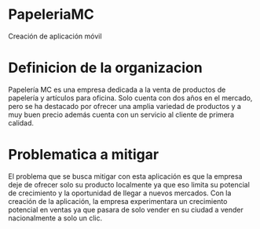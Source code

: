 # PapeleriaMC
Creación de aplicación móvil
# Definicion de la organizacion
Papelería MC es una empresa dedicada a la venta de productos de papelería y artículos para oficina. Solo cuenta con dos años en el mercado, pero se ha destacado por ofrecer una amplia variedad de productos y a muy buen precio además cuenta con un servicio al cliente de primera calidad.
# Problematica a mitigar
El problema que se busca mitigar con esta aplicación es que la empresa deje de ofrecer solo su producto localmente ya que eso limita su potencial de crecimiento y la oportunidad de llegar a nuevos mercados. Con la creación de la aplicación, la empresa experimentara un crecimiento potencial en ventas ya que pasara de solo vender en su ciudad a vender nacionalmente a solo un clic.
